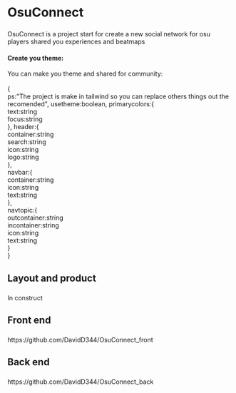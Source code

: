 <h1 align="left">OsuConnect</h1>

###

<p align="left">OsuConnect is a project start for create a new social network for osu players shared you experiences and beatmaps</p>

<h4 align="left">Create  you theme:</h4>
<p align="left">You can make you theme and shared for community:<br/> <br/>{
<br/>
ps:"The project is make in tailwind so you can replace others things out the recomended",
usetheme:boolean,
primarycolors:{<br/>
text:string<br/>
focus:string<br/>
},
header:{<br/>
container:string<br/>
search:string<br/>
icon:string<br/>
logo:string<br/>
},<br/>
navbar:{<br/>
container:string<br/>
icon:string<br/>
text:string<br/>
},<br/>
navtopic:{<br/>
outcontainer:string<br/>
incontainer:string<br/>
icon:string<br/>
text:string<br/>
}<br/>
}
</p>

###

<h2 align="left">Layout and product</h2>

###

<p align="left">In construct</p>

###

<h2 align="left">Front end</h2>

###

<p align="left">https://github.com/DavidD344/OsuConnect_front</p>

###

<h2 align="left">Back end</h2>

###

<p align="left">https://github.com/DavidD344/OsuConnect_back</p>

###
